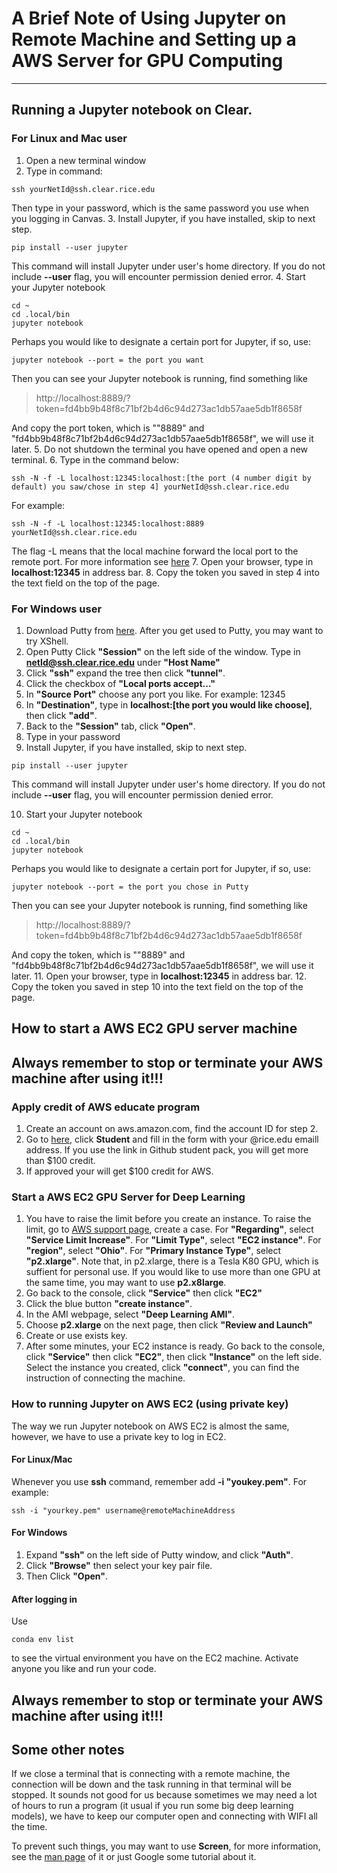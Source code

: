 # A Brief Note of Using Jupyter on Remote Machine and Setting up a AWS Server for GPU Computing

------

## **Running a Jupyter notebook on Clear.**
### For Linux and Mac user

 1. Open a new terminal window
 2. Type in command: 
```
ssh yourNetId@ssh.clear.rice.edu
```
Then type in your password, which is the same password you use when you logging in Canvas.
 3. Install Jupyter, if you have installed, skip to next step.
```
pip install --user jupyter
```
This command will install Jupyter under user's home directory. If you do not include **--user** flag, you will encounter permission denied error.
 4. Start your Jupyter notebook
```
cd ~ 
cd .local/bin
jupyter notebook 
```

Perhaps you would like to designate a certain port for Jupyter, if so, use:

```
jupyter notebook --port = the port you want
```
Then you can see your Jupyter notebook is running, find something like 

>  http://localhost:8889/?token=fd4bb9b48f8c71bf2b4d6c94d273ac1db57aae5db1f8658f

And copy the port token, which is ""8889" and "fd4bb9b48f8c71bf2b4d6c94d273ac1db57aae5db1f8658f", we will use it later.
5. Do not shutdown the terminal you have opened and open a new terminal.
6. Type in the command below:

```
ssh -N -f -L localhost:12345:localhost:[the port (4 number digit by default) you saw/chose in step 4] yourNetId@ssh.clear.rice.edu
```

For example:

```
ssh -N -f -L localhost:12345:localhost:8889 yourNetId@ssh.clear.rice.edu
```

The flag -L means that the local machine forward the local port to the remote port. For more information see [here][1] 
7. Open your browser, type in **localhost:12345** in address bar.
8. Copy the token you saved in step 4 into the text field on the top of the page.

### For Windows user
1. Download Putty from [here][2]. After you get used to Putty, you may want to try XShell.
2. Open Putty Click **"Session"** on the left side of the window. Type in **netId@ssh.clear.rice.edu** under **"Host Name"**
3. Click **"ssh"** expand the tree then click **"tunnel"**.
4. Click the checkbox of **"Local ports accept..."**
5. In **"Source Port"** choose any port you like. For example: 12345
6. In **"Destination"**, type in **localhost:[the port you would like choose]**, then click **"add"**. 
7. Back to the **"Session"** tab, click **"Open"**.
8. Type in your password
9. Install Jupyter, if you have installed, skip to next step.
```
pip install --user jupyter
```
This command will install Jupyter under user's home directory. If you do not include **--user** flag, you will encounter permission denied error.

10. Start your Jupyter notebook
```
cd ~ 
cd .local/bin
jupyter notebook 
```

Perhaps you would like to designate a certain port for Jupyter, if so, use:

```
jupyter notebook --port = the port you chose in Putty
```
Then you can see your Jupyter notebook is running, find something like 

>  http://localhost:8889/?token=fd4bb9b48f8c71bf2b4d6c94d273ac1db57aae5db1f8658f

And copy the token, which is ""8889" and "fd4bb9b48f8c71bf2b4d6c94d273ac1db57aae5db1f8658f", we will use it later.
11. Open your browser, type in **localhost:12345** in address bar.
12. Copy the token you saved in step 10 into the text field on the top of the page.

## How to start a AWS EC2 GPU server machine
## Always remember to stop or terminate your AWS machine after using it!!!
### Apply credit of AWS educate program
1. Create an account on aws.amazon.com, find the account ID for step 2.
2. Go to [here][3], click **Student** and fill in the form with your @rice.edu emaill address. If you use the link in Github student pack, you will get more than \$100 credit.
3. If approved your will get \$100 credit for AWS. 

### Start a AWS EC2 GPU Server for Deep Learning
1. You have to raise the limit before you create an instance. To raise the limit, go to [AWS support page][4], create a case. For **"Regarding"**, select **"Service Limit Increase"**. For **"Limit Type"**, select **"EC2 instance"**. For **"region"**, select **"Ohio"**. For **"Primary Instance Type"**, select **"p2.xlarge"**. Note that, in p2.xlarge, there is a Tesla K80 GPU, which is suffient for personal use. If you would like to use more than one GPU at the same time, you may want to use **p2.x8large**.
2. Go back to the console, click **"Service"** then click **"EC2"**
3. Click the blue button **"create instance"**.
4. In the AMI webpage, select **"Deep Learning AMI"**.
5. Choose **p2.xlarge** on the next page, then click **"Review and Launch"**
6. Create or use exists key.
7. After some minutes, your EC2 instance is ready. Go back to the console, click **"Service"** then click **"EC2"**, then click **"Instance"** on the left side. Select the instance you created, click **"connect"**, you can find the instruction of connecting the machine.

### How to running Jupyter on AWS EC2 (using private key)
The way we run Jupyter notebook on AWS EC2 is almost the same, however, we have to use a private key to log in EC2. 

#### For Linux/Mac
Whenever you use **ssh** command, remember add **-i "youkey.pem"**. For example:
```
ssh -i "yourkey.pem" username@remoteMachineAddress
```

#### For Windows
1. Expand **"ssh"** on the left side of Putty window, and click **"Auth"**.
2. Click **"Browse"** then select your key pair file.
3. Then Click **"Open"**.

#### After logging in
Use 
```
conda env list
```
to see the virtual environment you have on the EC2 machine. Activate anyone you like and run your code.

## Always remember to stop or terminate your AWS machine after using it!!!

## Some other notes
If we close a terminal that is connecting with a remote machine, the connection will be down and the task running in that terminal will be stopped. It sounds not good for us because sometimes we may need a lot of hours to run a program (it usual if you run some big deep learning models), we have to keep our computer open and connecting with WIFI all the time.

To prevent such things, you may want to use **Screen**, for more information, see the [man page][5] of it or just Google some tutorial about it.


  [1]: https://linux.die.net/man/1/ssh
  [2]: https://www.putty.org/
  [3]: https://www.awseducate.com/Registration
  [4]: https://console.aws.amazon.com/support/home
  [5]: https://www.gnu.org/software/screen/manual/screen.html
